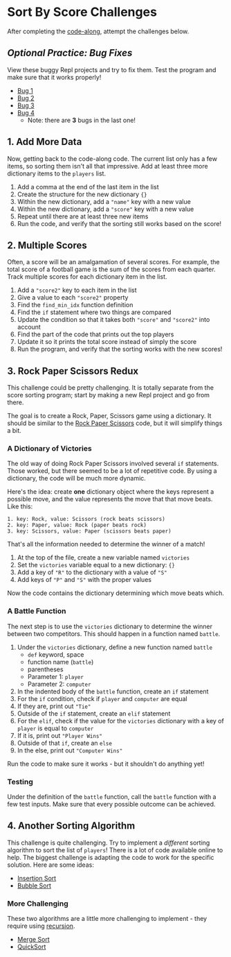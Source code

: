 # Sort By Score Challenges
After completing the [code-along](ScoreSortCodeAlong.md), attempt the challenges below.

## _Optional Practice: Bug Fixes_
View these buggy Repl projects and try to fix them. Test the program and make sure that it works properly!

- [Bug 1](https://repl.it/@JosephMaxwell/ScoreSortBug-1)
- [Bug 2](https://repl.it/@JosephMaxwell/ScoreSortBug-2)
- [Bug 3](https://repl.it/@JosephMaxwell/ScoreSortBug-3)
- [Bug 4](https://repl.it/@JosephMaxwell/ScoreSortBug-4)
  - Note: there are **3** bugs in the last one!

## 1. Add More Data
Now, getting back to the code-along code. The current list only has a few items, so sorting them isn't all that impressive. Add at least three more dictionary items to the `players` list.

1. Add a comma at the end of the last item in the list
1. Create the structure for the new dictionary `{}`
1. Within the new dictionary, add a `"name"` key with a new value
1. Within the new dictionary, add a `"score"` key with a new value
1. Repeat until there are at least three new items
1. Run the code, and verify that the sorting still works based on the score!

## 2. Multiple Scores
Often, a score will be an amalgamation of several scores. For example, the total score of a football game is the sum of the scores from each quarter. Track multiple scores for each dictionary item in the list.

1. Add a `"score2"` key to each item in the list
1. Give a value to each `"score2"` property
1. Find the `find_min_idx` function definition
1. Find the `if` statement where two things are compared
1. Update the condition so that it takes both `"score"` and `"score2"` into account
1. Find the part of the code that prints out the top players
1. Update it so it prints the total score instead of simply the score
1. Run the program, and verify that the sorting works with the new scores!

## 3. Rock Paper Scissors Redux
This challenge could be pretty challenging. It is totally separate from the score sorting program; start by making a new Repl project and go from there.

The goal is to create a Rock, Paper, Scissors game using a dictionary. It should be similar to the [Rock Paper Scissors](../BasicProgramming/RPSCodeAlong.md) code, but it will simplify things a bit.

### A Dictionary of Victories
The old way of doing Rock Paper Scissors involved several `if` statements. Those worked, but there seemed to be a lot of repetitive code. By using a dictionary, the code will be much more dynamic.

Here's the idea: create **one** dictionary object where the keys represent a possible move, and the value represents the move that that move beats. Like this:

```
1. key: Rock, value: Scissors (rock beats scissors)
2. key: Paper, value: Rock (paper beats rock)
3. key: Scissors, value: Paper (scissors beats paper)
```

That's all the information needed to determine the winner of a match!

1. At the top of the file, create a new variable named `victories`
1. Set the `victories` variable equal to a new dictionary: `{}`
1. Add a key of `"R"` to the dictionary with a value of `"S"`
1. Add keys of `"P"` and `"S"` with the proper values

Now the code contains the dictionary determining which move beats which.

### A Battle Function
The next step is to use the `victories` dictionary to determine the winner between two competitors. This should happen in a function named `battle`.

1. Under the `victories` dictionary, define a new function named `battle`
    - `def` keyword, space
    - function name (`battle`)
    - parentheses
    - Parameter 1: `player`
    - Parameter 2: `computer`
1. In the indented body of the `battle` function, create an `if` statement
1. For the `if` condition, check if `player` and `computer` are equal
1. If they are, print out `"Tie"`
1. Outside of the `if` statement, create an `elif` statement
1. For the `elif`, check if the value for the `victories` dictionary with a key of `player` is equal to `computer`
1. If it is, print out `"Player Wins"`
1. Outside of that `if`, create an `else`
1. In the else, print out `"Computer Wins"`

Run the code to make sure it works - but it shouldn't do anything yet!

### Testing
Under the definition of the `battle` function, call the `battle` function with a few test inputs. Make sure that every possible outcome can be achieved.

## 4. Another Sorting Algorithm
This challenge is quite challenging. Try to implement a _different_ sorting algorithm to sort the list of `players`! There is a lot of code available online to help. The biggest challenge is adapting the code to work for the specific solution. Here are some ideas:

- [Insertion Sort](https://www.geeksforgeeks.org/insertion-sort/)
- [Bubble Sort](https://www.geeksforgeeks.org/bubble-sort/)

### More Challenging
These two algorithms are a little more challenging to implement - they require using [recursion](https://en.wikipedia.org/wiki/Recursion).

- [Merge Sort](https://www.geeksforgeeks.org/merge-sort/)
- [QuickSort](https://www.geeksforgeeks.org/quick-sort/)
